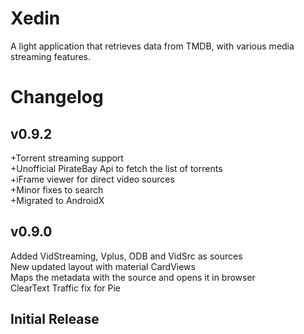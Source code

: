 # Xedin
A light application that retrieves data from TMDB, with various media streaming features.
# Changelog
## v0.9.2
+Torrent streaming support  
+Unofficial PirateBay Api to fetch the list of torrents  
+iFrame viewer for direct video sources  
+Minor fixes to search  
+Migrated to AndroidX  
## v0.9.0
Added VidStreaming, Vplus, ODB and VidSrc as sources  
New updated layout with material CardViews  
Maps the metadata with the source and opens it in browser  
ClearText Traffic fix for Pie  
## Initial Release
